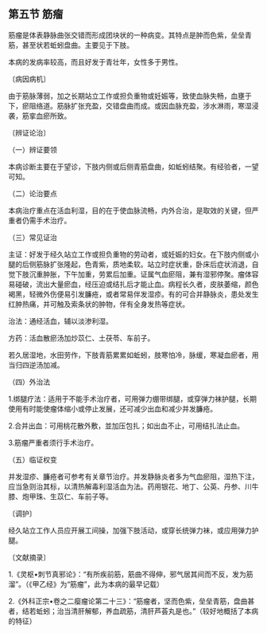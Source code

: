 ## 第五节 筋瘤

筋瘤是体表静脉曲张交错而形成团块状的一种病变。其特点是肿而色紫，垒垒青筋，甚至状若蚯蚓盘曲。主要见于下肢。

本病的发病率较高，而且好发于青壮年，女性多于男性。

〔病因病机〕

由于筋脉薄弱，加之长期站立工作或担负重物或妊娠等，致使血脉失畅，血壅于下，瘀阻络道。筋脉扩张充盈，交错盘曲而成。或因血脉充盈，涉水淋雨，寒湿浸袭，筋挛血瘀所致。

〔辨证论治〕

（一）辨证要领

本病诊断主要在于望诊，下肢内侧或后侧青筋盘曲，如蚯蚓结聚。有经验者，一望可知。

（二）论治要点

本病治疗重点在活血利湿，目的在于使血脉流畅，内外合治，是取效的关键，但严重者仍需手术治疗。

（三）常见证治

主证：好发于经久站立工作或担负重物的劳动者，或妊娠的妇女。在下肢内侧或小腿的后侧筋脉扩张隆起，色青紫，质地柔软。站立时症状重，卧床后症状消退，自觉下肢沉重肿胀，下午加重，劳累后加重。证属气血瘀阻，兼有湿邪停聚。瘤体容易碰破，流出大量瘀血，经压迫或结扎后才能止血。病程长久者，皮肤萎缩，颜色褐黑，轻微外伤便易引发臁疮，或者常易伴发湿疹。有的可合并静脉炎，患处发生红肿热痛，并可触及索条状的肿物，伴有全身发热等症状。

治法：通经活血，辅以淡渗利湿。

方药：活血散瘀汤加炒苡仁、土茯苓、车前子。

若久居湿地，水田劳作，下肢青筋累累如蚯蚓，肢寒怕冷，脉缓，寒凝血瘀者，用当归四逆汤加减。

（四）外治法

1.绑腿疗法：适用于不能手术治疗者，可用弹力绷带绑腿，或穿弹力袜护腿，长期使用有时能使瘤体缩小或停止发展，还可减少出血和减少并发臁疮。

2.合并出血：可用桃花散外敷，並加压包扎；如出血不止，可用结扎法止血。

3.筋瘤严重者须行手术治疗。

（五）临证权变

并发湿疹、臁疮者可参考有关章节治疗。并发静脉炎者多为气血瘀阻，湿热下注，应当急则治其标，以清热解毒利湿活血为法。药用银花、地丁、公英、丹参、川牛膝、炮甲珠、生苡仁、车前子等。

〔调护〕

经久站立工作人员应开展工间操，加强下肢活动，或穿长统弹力袜，或应用弹力护腿。

〔文献摘录〕

1.《灵枢•刺节真邪论》：“有所疾前筋，筋曲不得伸，邪气居其间而不反，发为筋溜”。（《甲乙经》为“筋瘤”，此为本病的最早记载）

2.《外科正宗•卷之二瘿瘤论第二十三》：“筋瘤者，坚而色紫，垒垒青筋，盘曲甚者，结若蚯蚓；治当清肝解郁，养血疏筋，清肝芦荟丸是也。”（较好地概括了本病的特征）
